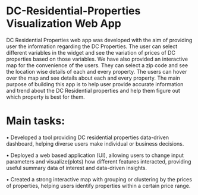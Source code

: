 # DC-Residential-Properties Visualization Web App
DC Residential Properties web app was developed with the aim of providing user the information 
regarding the DC Properties. The user can select different variables in the widget and see the 
variation of prices of DC properties based on those variables. We have also provided an 
interactive map for the convenience of the users. They can select a zip code and see the location 
wise details of each and every property. The users can hover over the map and see details about 
each and every property.
The main purpose of building this app is to help user provide accurate information and trend 
about the DC Residential properties and help them figure out which property is best for them.
# Main tasks:
• Developed a tool providing DC residential properties data-driven dashboard, helping diverse users make individual or business decisions.

• Deployed a web based application (UI), allowing users to change input parameters and visualize(plots) how different features interacted, providing useful summary data of interest and data-driven insights. 

• Created a strong interactive map with grouping or clustering by the prices of properties, helping users identify properties within a certain price range.
	
